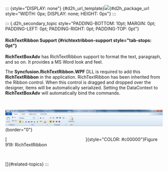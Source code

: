 ::: {style="DISPLAY: none"}
[](ms-xhelp:///?Id=d2h_url_template){#d2h_url_template}![](!package_url!){#d2h_package_url style="WIDTH: 0px; DISPLAY: none; HEIGHT: 0px"}
:::

::: {.d2h_secondary_topic style="PADDING-BOTTOM: 10pt; MARGIN: 0pt; PADDING-LEFT: 0pt; PADDING-RIGHT: 0pt; PADDING-TOP: 0pt"}
#### RichTextRibbon Support {#richtextribbon-support style="tab-stops: 0pt"}

**RichTextBoxAdv** has RichTextRibbon support to format the text, paragraph, and so on. It provides a MS Word look and feel.

The **Syncfusion.RichTextRibbon.WPF** DLL is required to add this **RichTextRibbon** in the application. RichTextRibbon has been inherited from the Ribbon control. When this control is dragged and dropped over the designer, items will be automatically serialized. Setting the DataContext to **RichTextBoxAdv** will automatically bind the commands.

 

![](ImagesExt/image30_809.jpg){border="0"}

[                                                                ]{style="COLOR: #c00000"}Figure 919: RichTextRibbon

 

[]{#related-topics}
:::
